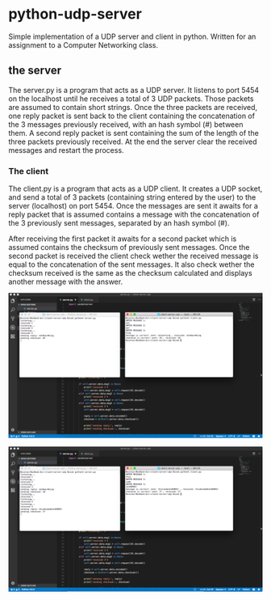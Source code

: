 # python-udp-server

Simple implementation of a UDP server and client in python.
Written for an assignment to a Computer Networking class.

## the server

The server.py is a program that acts as a UDP server. It listens to port 5454 on the localhost until he receives a total of 3 UDP packets.
Those packets are assumed to contain short strings.
Once the three packets are received, one reply packet is sent back to the client containing the concatenation of the 3 messages previously received,
with an hash symbol (#) between them.
A second reply packet is sent containing the sum of the length of the three packets previously received.
At the end the server clear the received messages and restart the process.



### The client

The client.py is a program that acts as a UDP client.
It creates a UDP socket, and send a total of 3 packets (containing string entered by the user) to the server (localhost) on port 5454.
Once the messages are sent it awaits for a reply packet that is assumed contains a message with the concatenation of the 3 previously sent messages,
separated by an hash symbol (#).

After receiving the first packet it awaits for a second packet which is assumed contains the checksum of previously sent messages.
Once the second packet is received the client check wether the received message is equal to the concatenation of the sent messages.
It also check wether the checksum received is the same as the checksum calculated and displays another message with the answer.


![python udp server](screenshot.png)

![python udp server](screenshot2.png)